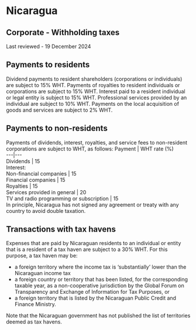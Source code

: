 # Nicaragua
## Corporate - Withholding taxes
Last reviewed - 19 December 2024
## Payments to residents
Dividend payments to resident shareholders (corporations or individuals) are subject to 15% WHT.
Payments of royalties to resident individuals or corporations are subject to 15% WHT.
Interest paid to a resident individual or legal entity is subject to 15% WHT.
Professional services provided by an individual are subject to 10% WHT.
Payments on the local acquisition of goods and services are subject to 2% WHT.
## Payments to non-residents
Payments of dividends, interest, royalties, and service fees to non-resident corporations are subject to WHT, as follows:
Payment | WHT rate (%)  
---|---  
Dividends | 15  
Interest:  
Non-financial companies | 15  
Financial companies | 15  
Royalties | 15  
Services provided in general | 20  
TV and radio programming or subscription | 15  
In principle, Nicaragua has not signed any agreement or treaty with any country to avoid double taxation.
## Transactions with tax havens
Expenses that are paid by Nicaraguan residents to an individual or entity that is a resident of a tax haven are subject to a 30% WHT. For this purpose, a tax haven may be:
  * a foreign territory where the income tax is ‘substantially’ lower than the Nicaraguan income tax
  * a foreign country or territory that has been listed, for the corresponding taxable year, as a non-cooperative jurisdiction by the Global Forum on Transparency and Exchange of Information for Tax Purposes, or
  * a foreign territory that is listed by the Nicaraguan Public Credit and Finance Ministry.


Note that the Nicaraguan government has not published the list of territories deemed as tax havens.
